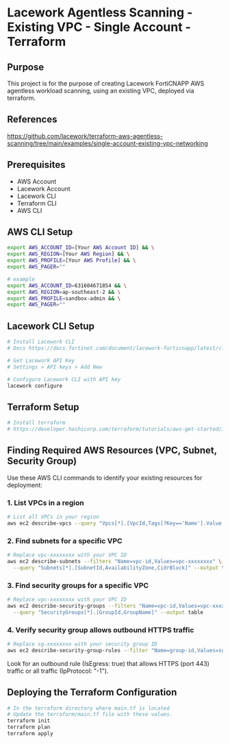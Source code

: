 # Lacework Agentless Scanning - Existing VPC - Single Account - Terraform

## Purpose

This project is for the purpose of creating Lacework FortiCNAPP AWS agentless workload scanning, using an existing VPC, deployed via terraform.

## References

https://github.com/lacework/terraform-aws-agentless-scanning/tree/main/examples/single-account-existing-vpc-networking

## Prerequisites

- AWS Account
- Lacework Account
- Lacework CLI
- Terraform CLI
- AWS CLI

## AWS CLI Setup

```bash
export AWS_ACCOUNT_ID=[Your AWS Account ID] && \
export AWS_REGION=[Your AWS Region] && \
export AWS_PROFILE=[Your AWS Profile] && \
export AWS_PAGER=""

# example
export AWS_ACCOUNT_ID=631604671854 && \
export AWS_REGION=ap-southeast-2 && \
export AWS_PROFILE=sandbox-admin && \
export AWS_PAGER=""
```

## Lacework CLI Setup

```bash
# Install Lacework CLI 
# Docs https://docs.fortinet.com/document/lacework-forticnapp/latest/cli-reference/68020/get-started-with-the-lacework-forticnapp-cli

# Get Lacework API Key
# Settings > API keys > Add New

# Configure Lacework CLI with API key
lacework configure
```

## Terraform Setup
```bash
# Install terraform
# https://developer.hashicorp.com/terraform/tutorials/aws-get-started/install-cli
```

## Finding Required AWS Resources (VPC, Subnet, Security Group)

Use these AWS CLI commands to identify your existing resources for deployment:

### 1. List VPCs in a region

```bash
# List all VPCs in your region
aws ec2 describe-vpcs --query "Vpcs[*].[VpcId,Tags[?Key=='Name'].Value|[0],CidrBlock]" --output table
```

### 2. Find subnets for a specific VPC

```bash
# Replace vpc-xxxxxxxx with your VPC ID
aws ec2 describe-subnets --filters "Name=vpc-id,Values=vpc-xxxxxxxx" \
  --query "Subnets[*].[SubnetId,AvailabilityZone,CidrBlock]" --output table
```

### 3. Find security groups for a specific VPC

```bash
# Replace vpc-xxxxxxxx with your VPC ID
aws ec2 describe-security-groups --filters "Name=vpc-id,Values=vpc-xxxxxxxx" \
  --query "SecurityGroups[*].[GroupId,GroupName]" --output table
```

### 4. Verify security group allows outbound HTTPS traffic

```bash
# Replace sg-xxxxxxxx with your security group ID
aws ec2 describe-security-group-rules --filter "Name=group-id,Values=sg-xxxxxxxx"
```

Look for an outbound rule (IsEgress: true) that allows HTTPS (port 443) traffic or all traffic (IpProtocol: "-1").

## Deploying the Terraform Configuration

```bash
# In the terraform directory where main.tf is located
# Update the terraform/main.tf file with these values.
terraform init
terraform plan
terraform apply
```

